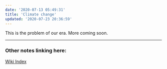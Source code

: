 ```yaml
---
date: '2020-07-13 05:49:31'
title: 'Climate change'
updated: '2020-07-23 20:36:59'
---
```

This is the problem of our era. More coming soon.


---
### Other notes linking here:

[Wiki Index](/index/)
